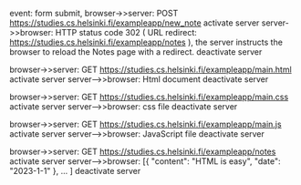 event: form submit, browser->>server: POST https://studies.cs.helsinki.fi/exampleapp/new_note
activate server
server->>browser: HTTP status code 302 ( URL redirect: https://studies.cs.helsinki.fi/exampleapp/notes ),
the server instructs the browser to reload the Notes page with a redirect.
deactivate server

browser->>server: GET https://studies.cs.helsinki.fi/exampleapp/main.html
activate server
server-->>browser: Html document
deactivate server

browser->>server: GET https://studies.cs.helsinki.fi/exampleapp/main.css
activate server
server-->>browser: css file
deactivate server

browser->>server: GET https://studies.cs.helsinki.fi/exampleapp/main.js
activate server
server-->>browser: JavaScript file
deactivate server

browser->>server: GET https://studies.cs.helsinki.fi/exampleapp/notes
activate server
server-->>browser: [{ "content": "HTML is easy", "date": "2023-1-1" }, ... ]
deactivate server
